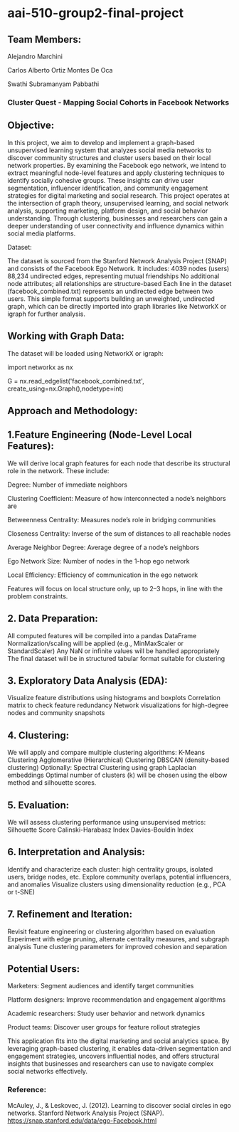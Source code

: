 # aai-510-group2-final-project

## Team Members:

Alejandro Marchini

Carlos Alberto Ortiz Montes De Oca

Swathi Subramanyam Pabbathi

### Cluster Quest - Mapping Social Cohorts in Facebook Networks

## Objective:

In this project, we aim to develop and implement a graph-based unsupervised learning system that analyzes social media networks to discover community structures and cluster users based on their local network properties. By examining the Facebook ego network, we intend to extract meaningful node-level features and apply clustering techniques to identify socially cohesive groups. These insights can drive user segmentation, influencer identification, and community engagement strategies for digital marketing and social research.
This project operates at the intersection of graph theory, unsupervised learning, and social network analysis, supporting marketing, platform design, and social behavior understanding. Through clustering, businesses and researchers can gain a deeper understanding of user connectivity and influence dynamics within social media platforms.

Dataset:

The dataset is sourced from the Stanford Network Analysis Project (SNAP) and consists of the Facebook Ego Network. It includes:
4039 nodes (users)
88,234 undirected edges, representing mutual friendships
No additional node attributes; all relationships are structure-based
Each line in the dataset (facebook_combined.txt) represents an undirected edge between two users. This simple format supports building an unweighted, undirected graph, which can be directly imported into graph libraries like NetworkX or igraph for further analysis.

## Working with Graph Data:

The dataset will be loaded using NetworkX or igraph:

import networkx as nx

G = nx.read_edgelist('facebook_combined.txt', create_using=nx.Graph(),nodetype=int)


## Approach and Methodology:

## 1.Feature Engineering (Node-Level Local Features):
We will derive local graph features for each node that describe its structural role in the network. These include:

Degree: Number of immediate neighbors

Clustering Coefficient: Measure of how interconnected a node’s neighbors are

Betweenness Centrality: Measures node’s role in bridging communities

Closeness Centrality: Inverse of the sum of distances to all reachable nodes

Average Neighbor Degree: Average degree of a node’s neighbors

Ego Network Size: Number of nodes in the 1-hop ego network

Local Efficiency: Efficiency of communication in the ego network

Features will focus on local structure only, up to 2–3 hops, in line with the problem constraints.

## 2. Data Preparation:
All computed features will be compiled into a pandas DataFrame
Normalization/scaling will be applied (e.g., MinMaxScaler or StandardScaler)
Any NaN or infinite values will be handled appropriately
The final dataset will be in structured tabular format suitable for clustering
## 3. Exploratory Data Analysis (EDA):
Visualize feature distributions using histograms and boxplots
Correlation matrix to check feature redundancy
Network visualizations for high-degree nodes and community snapshots
## 4. Clustering:
We will apply and compare multiple clustering algorithms:
K-Means Clustering
Agglomerative (Hierarchical) Clustering
DBSCAN (density-based clustering)
Optionally: Spectral Clustering using graph Laplacian embeddings
Optimal number of clusters (k) will be chosen using the elbow method and silhouette scores.
## 5. Evaluation:
We will assess clustering performance using unsupervised metrics:
Silhouette Score
Calinski-Harabasz Index
Davies-Bouldin Index
## 6. Interpretation and Analysis:
Identify and characterize each cluster: high centrality groups, isolated users, bridge nodes, etc.
Explore community overlaps, potential influencers, and anomalies
Visualize clusters using dimensionality reduction (e.g., PCA or t-SNE)
## 7. Refinement and Iteration:
Revisit feature engineering or clustering algorithm based on evaluation
Experiment with edge pruning, alternate centrality measures, and subgraph analysis
Tune clustering parameters for improved cohesion and separation

## Potential Users:

Marketers: Segment audiences and identify target communities

Platform designers: Improve recommendation and engagement algorithms

Academic researchers: Study user behavior and network dynamics

Product teams: Discover user groups for feature rollout strategies

This application fits into the digital marketing and social analytics space. By leveraging graph-based clustering, it enables data-driven segmentation and engagement strategies, uncovers influential nodes, and offers structural insights that businesses and researchers can use to navigate complex social networks effectively.

### Reference:
McAuley, J., & Leskovec, J. (2012). Learning to discover social circles in ego networks. Stanford Network Analysis Project (SNAP). https://snap.stanford.edu/data/ego-Facebook.html














